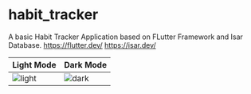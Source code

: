 # habit_tracker

A basic Habit Tracker Application based on FLutter Framework and Isar Database.
<https://flutter.dev/>
<https://isar.dev/>

| Light Mode                   | Dark Mode                    |
|------------------------------|------------------------------|
| ![light](lightMode.png)      | ![dark](![alt](darkMode.png))|
